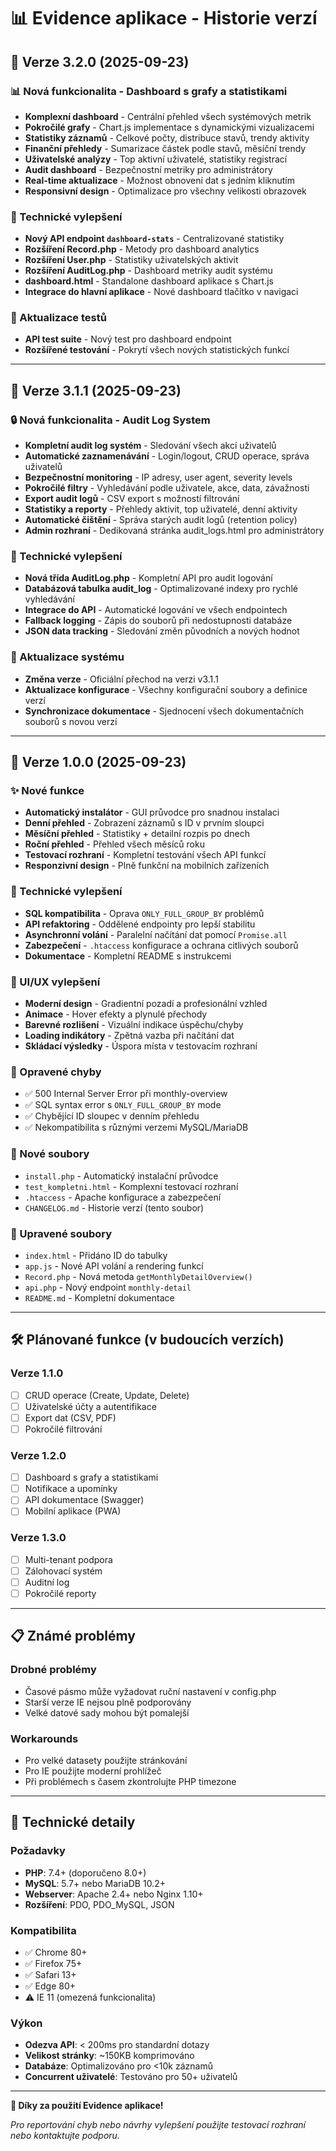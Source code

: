 # 📊 Evidence aplikace - Historie verzí

## 🚀 Verze 3.2.0 (2025-09-23)

### 📊 Nová funkcionalita - Dashboard s grafy a statistikami
- **Komplexní dashboard** - Centrální přehled všech systémových metrik
- **Pokročilé grafy** - Chart.js implementace s dynamickými vizualizacemi
- **Statistiky záznamů** - Celkové počty, distribuce stavů, trendy aktivity
- **Finanční přehledy** - Sumarizace částek podle stavů, měsíční trendy
- **Uživatelské analýzy** - Top aktivní uživatelé, statistiky registrací
- **Audit dashboard** - Bezpečnostní metriky pro administrátory
- **Real-time aktualizace** - Možnost obnovení dat s jedním kliknutím
- **Responsivní design** - Optimalizace pro všechny velikosti obrazovek

### 🔧 Technické vylepšení
- **Nový API endpoint `dashboard-stats`** - Centralizované statistiky
- **Rozšíření Record.php** - Metody pro dashboard analytics
- **Rozšíření User.php** - Statistiky uživatelských aktivit  
- **Rozšíření AuditLog.php** - Dashboard metriky audit systému
- **dashboard.html** - Standalone dashboard aplikace s Chart.js
- **Integrace do hlavní aplikace** - Nové dashboard tlačítko v navigaci

### 🧪 Aktualizace testů
- **API test suite** - Nový test pro dashboard endpoint
- **Rozšířené testování** - Pokrytí všech nových statistických funkcí

---

## 🚀 Verze 3.1.1 (2025-09-23)

### 🔒 Nová funkcionalita - Audit Log System
- **Kompletní audit log systém** - Sledování všech akcí uživatelů
- **Automatické zaznamenávání** - Login/logout, CRUD operace, správa uživatelů
- **Bezpečnostní monitoring** - IP adresy, user agent, severity levels
- **Pokročilé filtry** - Vyhledávání podle uživatele, akce, data, závažnosti
- **Export audit logů** - CSV export s možností filtrování
- **Statistiky a reporty** - Přehledy aktivit, top uživatelé, denní aktivity
- **Automatické čištění** - Správa starých audit logů (retention policy)
- **Admin rozhraní** - Dedikovaná stránka audit_logs.html pro administrátory

### 🔧 Technické vylepšení
- **Nová třída AuditLog.php** - Kompletní API pro audit logování
- **Databázová tabulka audit_log** - Optimalizované indexy pro rychlé vyhledávání
- **Integrace do API** - Automatické logování ve všech endpointech
- **Fallback logging** - Zápis do souborů při nedostupnosti databáze
- **JSON data tracking** - Sledování změn původních a nových hodnot

### 🔧 Aktualizace systému
- **Změna verze** - Oficiální přechod na verzi v3.1.1
- **Aktualizace konfigurace** - Všechny konfigurační soubory a definice verzí
- **Synchronizace dokumentace** - Sjednocení všech dokumentačních souborů s novou verzí

---

## 🚀 Verze 1.0.0 (2025-09-23)

### ✨ Nové funkce
- **Automatický instalátor** - GUI průvodce pro snadnou instalaci
- **Denní přehled** - Zobrazení záznamů s ID v prvním sloupci
- **Měsíční přehled** - Statistiky + detailní rozpis po dnech
- **Roční přehled** - Přehled všech měsíců roku
- **Testovací rozhraní** - Kompletní testování všech API funkcí
- **Responzivní design** - Plně funkční na mobilních zařízeních

### 🔧 Technické vylepšení
- **SQL kompatibilita** - Oprava `ONLY_FULL_GROUP_BY` problémů
- **API refaktoring** - Oddělené endpointy pro lepší stabilitu
- **Asynchronní volání** - Paralelní načítání dat pomocí `Promise.all`
- **Zabezpečení** - `.htaccess` konfigurace a ochrana citlivých souborů
- **Dokumentace** - Kompletní README s instrukcemi

### 🎨 UI/UX vylepšení
- **Moderní design** - Gradientní pozadí a profesionální vzhled
- **Animace** - Hover efekty a plynulé přechody
- **Barevné rozlišení** - Vizuální indikace úspěchu/chyby
- **Loading indikátory** - Zpětná vazba při načítání dat
- **Skládací výsledky** - Úspora místa v testovacím rozhraní

### 🐛 Opravené chyby
- ✅ 500 Internal Server Error při monthly-overview
- ✅ SQL syntax error s `ONLY_FULL_GROUP_BY` mode
- ✅ Chybějící ID sloupec v denním přehledu
- ✅ Nekompatibilita s různými verzemi MySQL/MariaDB

### 📂 Nové soubory
- `install.php` - Automatický instalační průvodce
- `test_kompletni.html` - Komplexní testovací rozhraní
- `.htaccess` - Apache konfigurace a zabezpečení
- `CHANGELOG.md` - Historie verzí (tento soubor)

### 🔄 Upravené soubory
- `index.html` - Přidáno ID do tabulky
- `app.js` - Nové API volání a rendering funkcí
- `Record.php` - Nová metoda `getMonthlyDetailOverview()`
- `api.php` - Nový endpoint `monthly-detail`
- `README.md` - Kompletní dokumentace

---

## 🛠️ Plánované funkce (v budoucích verzích)

### Verze 1.1.0
- [ ] CRUD operace (Create, Update, Delete)
- [ ] Uživatelské účty a autentifikace
- [ ] Export dat (CSV, PDF)
- [ ] Pokročilé filtrování

### Verze 1.2.0
- [ ] Dashboard s grafy a statistikami
- [ ] Notifikace a upomínky
- [ ] API dokumentace (Swagger)
- [ ] Mobilní aplikace (PWA)

### Verze 1.3.0
- [ ] Multi-tenant podpora
- [ ] Zálohovací systém
- [ ] Auditní log
- [ ] Pokročilé reporty

---

## 📋 Známé problémy

### Drobné problémy
- Časové pásmo může vyžadovat ruční nastavení v config.php
- Starší verze IE nejsou plně podporovány
- Velké datové sady mohou být pomalejší

### Workarounds
- Pro velké datasety použijte stránkování
- Pro IE použijte moderní prohlížeč
- Při problémech s časem zkontrolujte PHP timezone

---

## 🔧 Technické detaily

### Požadavky
- **PHP**: 7.4+ (doporučeno 8.0+)
- **MySQL**: 5.7+ nebo MariaDB 10.2+
- **Webserver**: Apache 2.4+ nebo Nginx 1.10+
- **Rozšíření**: PDO, PDO_MySQL, JSON

### Kompatibilita
- ✅ Chrome 80+
- ✅ Firefox 75+
- ✅ Safari 13+
- ✅ Edge 80+
- ⚠️ IE 11 (omezená funkcionalita)

### Výkon
- **Odezva API**: < 200ms pro standardní dotazy
- **Velikost stránky**: ~150KB komprimováno
- **Databáze**: Optimalizováno pro <10k záznamů
- **Concurrent uživatelé**: Testováno pro 50+ uživatelů

---

**🎉 Díky za použití Evidence aplikace!**

*Pro reportování chyb nebo návrhy vylepšení použijte testovací rozhraní nebo kontaktujte podporu.*